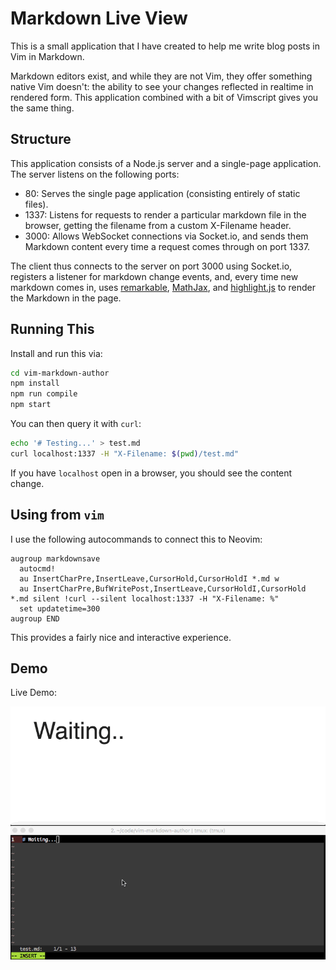 # Markdown Live View

This is a small application that I have created to help me write blog posts in Vim in Markdown.

Markdown editors exist, and while they are not Vim, they offer something native Vim doesn't: the ability to see your changes reflected in realtime in rendered form. This application combined with a bit of Vimscript gives you the same thing.

## Structure

This application consists of a Node.js server and a single-page application. The server listens on the following ports:

- 80: Serves the single page application (consisting entirely of static files).
- 1337: Listens for requests to render a particular markdown file in the browser, getting the filename from a custom X-Filename header.
- 3000: Allows WebSocket connections via Socket.io, and sends them Markdown content every time a request comes through on port 1337.

The client thus connects to the server on port 3000 using Socket.io, registers a listener for markdown change events, and, every time new markdown comes in, uses [remarkable](https://github.com/jonschlinkert/remarkable), [MathJax](https://www.mathjax.org/), and [highlight.js](https://highlightjs.org/) to render the Markdown in the page.

## Running This

Install and run this via:

```bash
cd vim-markdown-author
npm install
npm run compile
npm start
```

You can then query it with `curl`:
```bash
echo '# Testing...' > test.md
curl localhost:1337 -H "X-Filename: $(pwd)/test.md"
```
If you have `localhost` open in a browser, you should see the content change.

## Using from `vim`

I use the following autocommands to connect this to Neovim:
```
augroup markdownsave
  autocmd!
  au InsertCharPre,InsertLeave,CursorHold,CursorHoldI *.md w 
  au InsertCharPre,BufWritePost,InsertLeave,CursorHoldI,CursorHold *.md silent !curl --silent localhost:1337 -H "X-Filename: %"
  set updatetime=300
augroup END
```

This provides a fairly nice and interactive experience.

## Demo

Live Demo:

![Demo Video](https://github.com/gibiansky/vim-markdown-author/blob/master/demo.gif)
